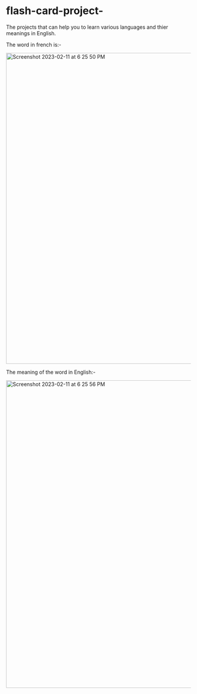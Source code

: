 # flash-card-project-
The projects that can help you to learn various languages and thier meanings in English.

The word in french is:-


<img width="848" alt="Screenshot 2023-02-11 at 6 25 50 PM" src="https://user-images.githubusercontent.com/109215419/218259178-2e40fae0-1d8b-40d7-9e16-23bc1decc9fc.png">



The meaning of the word in English:-


<img width="839" alt="Screenshot 2023-02-11 at 6 25 56 PM" src="https://user-images.githubusercontent.com/109215419/218259197-56927f89-0df3-4945-b743-0eeee07c418a.png">
